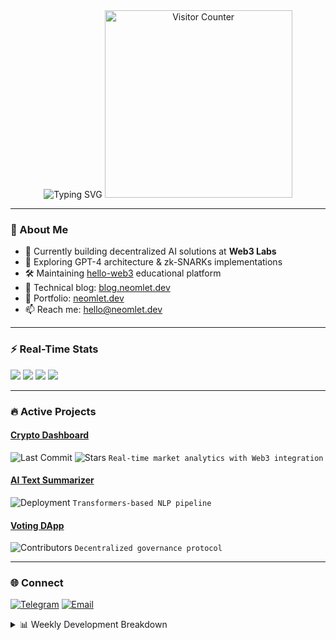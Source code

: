 <div align="center">
  <img src="https://readme-typing-svg.demolab.com?font=Borel&size=40&duration=1000&pause=500&color=F7AD3F&center=true&vCenter=true&width=500&height=100&lines=Hi+there;I'm+Neomlet;Web3+%26+AI+Developer;You're+the:" alt="Typing SVG">
  <img src="https://count.getloli.com/get/@neomlet?theme=moebooru" alt="Visitor Counter" width="300"/>
</div>

---

### 🚀 About Me
- 🔭 Currently building decentralized AI solutions at **Web3 Labs**
- 🌱 Exploring GPT-4 architecture & zk-SNARKs implementations
- 🛠️ Maintaining [hello-web3](https://web3.neomlet.dev) educational platform
- 📝 Technical blog: [blog.neomlet.dev](https://blog.neomlet.dev)
- 💼 Portfolio: [neomlet.dev](https://neomlet.dev)
- 📫 Reach me: [hello@neomlet.dev](mailto:hello@neomlet.dev)

---

### ⚡ Real-Time Stats

![](https://raw.githubusercontent.com/neomlet/github-stats/master/generated/overview.svg#gh-dark-mode-only)
![](https://raw.githubusercontent.com/neomlet/github-stats/master/generated/overview.svg#gh-light-mode-only)
![](https://raw.githubusercontent.com/neomlet/github-stats/master/generated/languages.svg#gh-dark-mode-only)
![](https://raw.githubusercontent.com/neomlet/github-stats/master/generated/languages.svg#gh-light-mode-only)

---

### 🔥 Active Projects

#### [Crypto Dashboard](https://github.com/neomlet/crypto-dash)
![Last Commit](https://img.shields.io/github/last-commit/neomlet/crypto-dash?color=blue&label=Updated)
![Stars](https://img.shields.io/github/stars/neomlet/crypto-dash?style=flat-square)
`Real-time market analytics with Web3 integration`

#### [AI Text Summarizer](https://github.com/neomlet/ai-summarizer)
![Deployment](https://img.shields.io/github/deployments/neomlet/ai-summarizer/production?label=API%20Status)
`Transformers-based NLP pipeline`

#### [Voting DApp](https://github.com/neomlet/voting-dapp)
![Contributors](https://img.shields.io/github/contributors/neomlet/voting-dapp)
`Decentralized governance protocol`

---

### 🌐 Connect
[![Telegram](https://img.shields.io/badge/-Telegram-26A5E4?style=flat&logo=telegram&logoColor=white)](https://t.me/otoamatsukami)
[![Email](https://img.shields.io/badge/-Email-D14836?style=flat&logo=gmail&logoColor=white)](mailto:good.bqw@gmail.com)

<details>
<summary>📊 Weekly Development Breakdown</summary>

<!--START_SECTION:waka-->
![Code Time](http://img.shields.io/badge/Code%20Time-45hrs%20last%207d-blue)
![Languages](https://img.shields.io/badge/TypeScript-62%25-blueviolet)
![Frameworks](https://img.shields.io/badge/React-38%25-61DAFB)
<!--END_SECTION:waka-->

</details>
